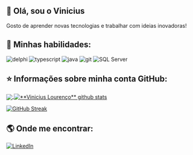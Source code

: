 


## 👋 Olá, sou o Vinicius 

Gosto de aprender novas tecnologias e trabalhar com ideias inovadoras!

## 🚀 Minhas habilidades:

![delphi](https://img.shields.io/badge/delphi-gray?style=for-the-badge&logo=delphi&logoColor=red)
![typescript](https://img.shields.io/badge/typescript-gray?style=for-the-badge&logo=typescript&logoColor=blue)
![java](https://img.shields.io/badge/java_springboot-gray?style=for-the-badge&logo=springboot&logoColor=green)
![git](https://img.shields.io/badge/git-gray?style=for-the-badge&logo=git&logoColor=orange)
![SQL Server](https://img.shields.io/badge/SQL_Server-CC2927?style=for-the-badge&logo=microsoftsqlserver&logoColor=white)

## ⭐ Informações sobre minha conta GitHub:

<a href="https://github.com/viniciuslourencof" align="center">
  <img align="center" src="https://github-readme-stats.vercel.app/api/top-langs/?username=viniciuslourencof&theme=dracula&hide_langs_below=1" />
</a>

<a href="https://github.com/viniciuslourencof">
 <img align="center" src="https://github-readme-stats.vercel.app/api?username=viniciuslourencof&show_icons=true&theme=dracula&line_height=27" alt="**Vinicius Lourenço** github stats"/>
</a>

[![GitHub Streak](https://streak-stats.demolab.com/?user=viniciuslourencof&theme=dracula)](https://git.io/streak-stats)

## 🌎 Onde me encontrar:

[![LinkedIn](https://img.shields.io/badge/linkedin-gray?style=for-the-badge&logo=linkedin&logoColor=blue)](https://www.linkedin.com/in/viniciuslourencof/)



